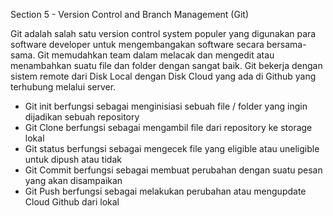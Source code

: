 Section 5 - Version Control and Branch Management (Git)

Git adalah salah satu version control system populer yang digunakan para software developer untuk mengembangakan software secara bersama-sama.
Git memudahkan team dalam melacak dan mengedit atau menambahkan suatu file dan folder dengan sangat baik. 
Git bekerja dengan sistem remote dari Disk Local dengan Disk Cloud yang ada di Github yang terhubung melalui server.

- Git init berfungsi sebagai menginisiasi sebuah file / folder yang ingin dijadikan sebuah repository
- Git Clone berfungsi sebagai mengambil file dari repository ke storage lokal
- Git status berfungsi sebagai mengecek file yang eligible atau uneligible untuk dipush atau tidak
- Git Commit berfungsi sebagai membuat perubahan dengan suatu pesan yang akan disampaikan
- Git Push berfungsi sebagai melakukan perubahan atau mengupdate Cloud Github dari lokal
